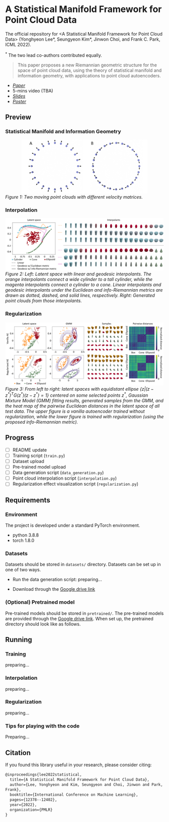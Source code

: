 # A Statistical Manifold Framework for Point Cloud Data
The official repository for \<A Statistical Manifold Framework for Point Cloud Data\> (Yonghyeon Lee*, Seungyeon Kim*, Jinwon Choi, and Frank C. Park, ICML 2022).

<sup>\*</sup> The two lead co-authors contributed equally.

> This paper proposes a new Riemannian geometric structure for the space of point cloud data, using the theory of statistical manifold and information geometry, with applications to point cloud autoencoders.

- *[Paper](https://proceedings.mlr.press/v162/lee22d/lee22d.pdf)* 
- 5-mins video (TBA)
- *[Slides](https://docs.google.com/presentation/d/1NvPuEoXqi93NKw13b4xzb84gT_viRG8O/edit?usp=sharing&ouid=102571685065826150745&rtpof=true&sd=true)*
- *[Poster](https://drive.google.com/file/d/1NuyQaG-g3zwWQEl6qS5tl5_H3oKsEzcK/view?usp=sharing)*  

## Preview
### Statistical Manifold and Information Geometry
<!-- <center>
<div class="imgCollage">
<span style="width: 50.0%"><img src="./figures/statistical_manifold.PNG" width="250" height="100"/></span>
<span style="width: 50.0%"><img src="./figures/vector_field.PNG" width="250" height="190"/> </span>
</div>
  <I>Figure 1: De-noising property of the NRAE (Left: Vanilla AE, Middle: NRAE-L, Right: NRAE-Q). </I>
</center> -->
<center>
<img src="./figures/vector_field.PNG" alt="drawing" width="400"/>
</center>
<I> Figure 1: Two moving point clouds with different velocity
matrices. </I>

### Interpolation
![pipeline](figures/interpolation.png)
<I> Figure 2: Left: Latent space with linear and geodesic interpolants. The orange interpolants connect a wide cylinder to a tall cylinder, while the magenta interpolants connect a cylinder to a cone. Linear interpolants and geodesic interpolants under the Euclidean and info-Riemannian metrics are drawn as dotted, dashed, and solid lines, respectively. Right: Generated point clouds from those interpolants. </I>

### Regularization
![pipeline](figures/regularization.png)
<I>Figure 3: From left to right: latent spaces with equidistant
ellipse $\{z|(z-z^*)^T G(z^*) (z-z^*) = 1\}$ centered on
some selected points $z^*$, Gaussian Mixture Model
(GMM) fitting results, generated samples from the GMM, and the heat map of the pairwise Euclidean distances in the latent space of all test data. The upper figure is a vanilla autoencoder trained without regularization, while the lower figure is trained with regularization (using the proposed info-Riemannian metric). </I>

## Progress

- [ ] README update
- [ ] Training script (`train.py`)
- [ ] Dataset upload
- [ ] Pre-trained model upload
- [ ] Data generation script (`data_generation.py`)
- [ ] Point cloud interpolation script (`interpolation.py`)
- [ ] Regularization effect visualization script (`regularization.py`)

## Requirements
### Environment
The project is developed under a standard PyTorch environment.
- python 3.8.8
- torch 1.8.0

### Datasets
Datasets should be stored in `datasets/` directory. Datasets can be set up in one of two ways.
- Run the data generation script:
preparing...
<!-- ```
python data_generator.py
``` -->

- Download through the [Google drive link](https://drive.google.com/drive/folders/1NuGq2LtWG627r9BNPzb1EegUuIvPUzDr?usp=sharing)

### (Optional) Pretrained model
Pre-trained models should be stored in `pretrained/`. The pre-trained models are provided through the [Google drive link](https://drive.google.com/drive/folders/1NuYIfyU6kVQ09qPR6rONWrernKMps_FX?usp=sharing).
When set up, the pretrained directory should look like as follows.

## Running 
### Training
preparing...

### Interpolation
preparing...

### Regularization
preparing...

### Tips for playing with the code
Preparing...

## Citation
If you found this library useful in your research, please consider citing:
```
@inproceedings{lee2022statistical,
  title={A Statistical Manifold Framework for Point Cloud Data},
  author={Lee, Yonghyeon and Kim, Seungyeon and Choi, Jinwon and Park, Frank},
  booktitle={International Conference on Machine Learning},
  pages={12378--12402},
  year={2022},
  organization={PMLR}
}
```